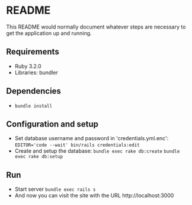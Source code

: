 # README

This README would normally document whatever steps are necessary to get the
application up and running.

## Requirements
  - Ruby 3.2.0
  - Libraries: bundler
## Dependencies
  - `bundle install`
## Configuration and setup
  - Set database username and password in 'credentials.yml.enc':
    `EDITOR='code --wait' bin/rails credentials:edit`
  - Create and setup the database:
    `bundle exec rake db:create`
    `bundle exec rake db:setup`
## Run
  - Start server
    `bundle exec rails s`
  - And now you can visit the site with the URL http://localhost:3000
